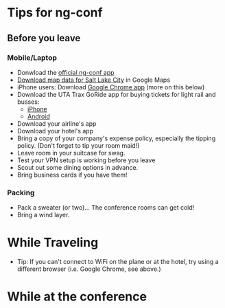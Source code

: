 # Tips for ng-conf

## Before you leave

### Mobile/Laptop

* Donwload the [official ng-conf app](https://attendify.com/app/b1qfd2/)
* [Download map data for Salt Lake City](https://support.google.com/maps/answer/6291838?co=GENIE.Platform%3DAndroid&hl=en) in Google Maps
* iPhone users: Download [Google Chrome app](https://itunes.apple.com/us/app/google-chrome/id535886823) (more on this below)
* Download the UTA Trax GoRide app for buying tickets for light rail and busses:
  * [iPhone](https://itunes.apple.com/us/app/uta-goride/id1258173083) 
  * [Android](https://play.google.com/store/apps/details?id=com.passportparking.mobile.transit.utagoride&hl=en) 
* Download your airline's app
* Download your hotel's app
* Bring a copy of your company's expense policy, especially the tipping policy. (Don't forget to tip your room maid!)
* Leave room in your suitcase for swag.
* Test your VPN setup is working before you leave
* Scout out some dining options in advance.
* Bring business cards if you have them!

### Packing

* Pack a sweater (or two)... The conference rooms can get cold!
* Bring a wind layer.

# While Traveling

* Tip: If you can't connect to WiFi on the plane or at the hotel, try using a different browser (i.e. Google Chrome, see above.)

# While at the conference
